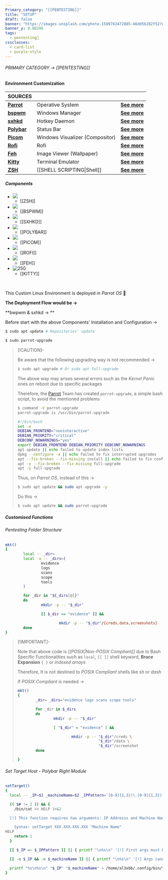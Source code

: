 ```yaml
---
Primary_category: "[[PENTESTING]]"
title: "SETUP"
draft: false
banner: "https://images.unsplash.com/photo-1589763472885-46dd5b282f52?q=80&w=1748&auto=format&fit=crop&ixlib=rb-4.0.3&ixid=M3wxMjA3fDB8MHxwaG90by1wYWdlfHx8fGVufDB8fHx8fA%3D%3D"
banner_y: 0.88286
tags:
  - pentesting👹
cssclasses:
  - card-list
  - purple-style
---
```


###### PRIMARY CATEGORY → [[PENTESTING]]

#### Environment Customization

| **SOURCES** | | |
| --- | --- | --- |
| **[Parrot](https://parrotsec.org/)** | Operative System | **[See more](https://parrotsec.org/docs/)** |
| **[bspwm](https://github.com/baskerville/bspwm)** | Windows Manager | **[See more](https://wiki.archlinux.org/title/Bspwm)** |
| **[sxhkd](https://github.com/baskerville/sxhkd)** | Hotkey Daemon | **[See more](https://wiki.archlinux.org/title/Sxhkd)** |
| **[Polybar](https://github.com/polybar/polybar)** | Status Bar | **[See more](https://wiki.archlinux.org/title/Polybar)** |
| **[Picom](https://github.com/yshui/picom)** | Windows Visualizer (Compositor) | **[See more](https://wiki.archlinux.org/title/Picom)** |
| **[Rofi](https://github.com/davatorium/rofi)** | Rofi | **[See more](https://wiki.archlinux.org/title/Rofi)** |
| **[Feh](https://github.com/derf/feh)** | Image Viewer (Wallpaper) | **[See more](https://wiki.archlinux.org/title/Feh)** |
| **[Kitty](https://github.com/kovidgoyal/kitty)** | Terminal Emulator | **[See more](https://wiki.archlinux.org/title/Kitty)** |
| **[ZSH](https://wiki.archlinux.org/title/Zsh_(Espa%C3%B1ol))** | [[SHELL SCRIPTING\|Shell]] | **[See more](https://zsh.sourceforge.io/Doc/Release/zsh_toc.html)** |

##### Components

- ![](https://i.pinimg.com/originals/b0/3b/da/b03bda611e0210d07641bbb4bddc3c6d.jpg)
	- [[ZSH]]
- ![](https://img.freepik.com/fotos-premium/diseno-cartel-abstracto-fondo-cristal-lugar-texto-geometrico-cristalizado_1197797-166685.jpg)
	- [[BSPWM]]
- ![](https://img.freepik.com/fotos-premium/cubierta-fondo-logotipo-triangulo-circulo-estrellas_1197797-48344.jpg)
	- [[SXHKD]]
- ![](https://i.pinimg.com/736x/ef/31/f8/ef31f8f451d8efe5fe14a94734aa3baf.jpg)
	- [[POLYBAR]]
- ![](https://wallpapercave.com/wp/wp5181877.jpg)
	- [[PICOM]]
- ![](https://e0.pxfuel.com/wallpapers/285/345/desktop-wallpaper-linux-mint-black-1440p-resolution-background-and.jpg)
	- [[ROFI]]
- ![](https://i0.wp.com/endeavouros.com/wp-content/uploads/2022/06/stars.png?resize=750%2C422&ssl=1)
	- [[FEH]]
- ![250](https://i.pinimg.com/1200x/06/b5/40/06b5401289915f753505baba16827c6a.jpg)
	- [[KITTY]]
	
<br>

This Custom Linux Environment is deployed in _Parrot OS_ 🦜

**The Deployment Flow would be →**

**bwpwm & sxhkd → **

Before start with the above Components' Installation and Configuration →

```bash
$ sudo apt update # Repositories' update
```

```bash
$ sudo parrot-upgrade
```

> [!CAUTION]-
>
> Be aware that the following upgrading way is not recommended →
>
> ```bash
> $ sudo apt upgrade # Or sudo apt full-upgrade
> ```
> The above way may arises several errors such as the _Kernel Panic_ ones on reboot due to specific packages
>
> Therefore, the [Parrot](https://parrotsec.org/docs/) Team has created `parrot-upgrade`, a simple bash script, to avoid the mentioned problems
>
> ```bash
> $ command -V parrot-upgrade
> parrot-upgrade is /usr/bin/parrot-upgrade
> ```
>
> ```bash
> #!/bin/bash
> set -e
> DEBIAN_FRONTEND="noninteractive"
> DEBIAN_PRIORITY="critical"
> DEBCONF_NOWARNINGS="yes"
> export DEBIAN_FRONTEND DEBIAN_PRIORITY DEBCONF_NOWARNINGS
> apt update || echo failed to update index lists
> dpkg --configure -a || echo failed to fix interrupted upgrades
> apt --fix-broken --fix-missing install || echo failed to fix conflicts
> apt -y --fix-broken --fix-missing full-upgrade
> apt -y full-upgrade
> ```
>
> Thus, on _Parrot OS_, instead of this →
>
> ```bash
> $ sudo apt update && sudo apt upgrade -y
> ```
> Do this →
>
> ```bash
> $ sudo apt update && sudo parrot-upgrade
> ```

##### Customised Functions

###### Pentesting Folder Structure

```bash
mkt()
{
        local -- _dir=
        local -a -- _dirs=(
                evidence
                logs
                scans
                scope
                tools
        )

        for _dir in "${_dirs[@]}"
        do
                mkdir -p -- "$_dir"

                [[ $_dir == "evidence" ]] &&

                        mkdir -p -- "$_dir"/{creds,data,screenshots}
        done
}
```

> [!IMPORTANT]-
>
> Note that above code is _[[POSIX|Non-POSIX Compliant]]_ due to Bash Specific Functionalities such as `local`, `[[ ]]` shell keyword, **Brace Expansion** `{ }` or _indexed arrays_
>
> Therefore, It is not destined to _POSIX Compliant_ shells like _sh_ or _dash_
>
> If _POSIX Compliant_ is needed →
> ```bash
> mkt()
> {
>         _dir= _dirs="evidence logs scans scope tools"
>
>         for _dir in $_dirs
>         do
>                 mkdir -p -- "$_dir"
>
>                 [ "$_dir" = "evidence" ] &&
>
>                         mkdir -p -- "$_dir"/creds \
>                                     "$_dir"/data \
>                                     "$_dir"/screenshot
>         done
>
> }
> ```
> 

###### Set Target Host - Polybar Right Module

```bash
setTarget()
{
  local -- _IP=$1 _machineName=$2 _IPPattern='[0-9]{1,3}(\.[0-9]{1,3}){3}'

  (( $# != 2 )) && {
    /bin/cat << HELP 1>&2

  [!] This function requires two arguments: IP Addresss and Machine Name

    Syntax: setTarget XXX.XXX.XXX.XXX "Machine Name"
HELP
    return 1
  }

  [[ $_IP =~ $_IPPattern ]] || { printf "\n%s\n" '[!] First args must be an IP' 1>&2 ; return 1 ; }

  [[ -n $_IP && -n $_machineName ]] || { printf "\n%s\n" '[!] Args cannot be an empty string' 1>&2 ; return 1 ; }

  printf "%s\n%s\n" "$_IP" "$_machineName" > /home/al3xbb/.config/bin/target
}
```

